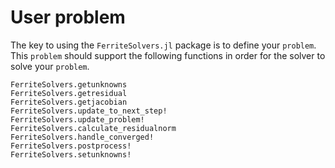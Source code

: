 # User problem
The key to using the `FerriteSolvers.jl` package is to define your 
`problem`. This `problem` should support the following functions
in order for the solver to solve your `problem`.

```@docs
FerriteSolvers.getunknowns
FerriteSolvers.getresidual
FerriteSolvers.getjacobian
FerriteSolvers.update_to_next_step!
FerriteSolvers.update_problem!
FerriteSolvers.calculate_residualnorm
FerriteSolvers.handle_converged!
FerriteSolvers.postprocess!
FerriteSolvers.setunknowns!
```

